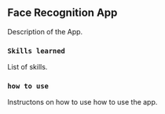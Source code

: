 ## Face Recognition App

Description of the App.

### `Skills learned`

List of skills.

### `how to use`

Instructons on how to use how to use the app.



